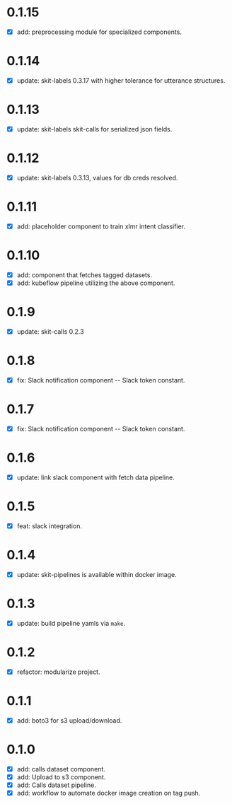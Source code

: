 # 0.1.15

- [x] add: preprocessing module for specialized components.

# 0.1.14

- [x] update: skit-labels 0.3.17 with higher tolerance for utterance structures.

# 0.1.13

- [x] update: skit-labels skit-calls for serialized json fields.

# 0.1.12

- [x] update: skit-labels 0.3.13, values for db creds resolved.

# 0.1.11
- [x] add: placeholder component to train xlmr intent classifier.

# 0.1.10
- [x] add: component that fetches tagged datasets.
- [x] add: kubeflow pipeline utilizing the above component.

# 0.1.9

- [x] update: skit-calls 0.2.3

# 0.1.8

- [x] fix: Slack notification component -- Slack token constant.

# 0.1.7

- [x] fix: Slack notification component -- Slack token constant.

# 0.1.6

- [x] update: link slack component with fetch data pipeline.

# 0.1.5

- [x] feat: slack integration.

# 0.1.4

- [x] update: skit-pipelines is available within docker image.

# 0.1.3

- [x] update: build pipeline yamls via `make`.

# 0.1.2

- [x] refactor: modularize project.

# 0.1.1

- [x] add: boto3 for s3 upload/download.

# 0.1.0

- [x] add: calls dataset component.
- [x] add: Upload to s3 component.
- [x] add: Calls dataset pipeline.
- [x] add: workflow to automate docker image creation on tag push.

